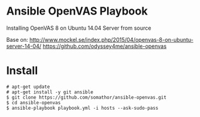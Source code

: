 # Ansible OpenVAS Playbook

Installing OpenVAS 8 on Ubuntu 14.04 Server from source

Base on:
http://www.mockel.se/index.php/2015/04/openvas-8-on-ubuntu-server-14-04/
https://github.com/odyssey4me/ansible-openvas

# Install

```
# apt-get update
# apt-get install -y git ansible
$ git clone https://github.com/somathor/ansible-openvas.git
$ cd ansible-openvas
$ ansible-playbook playbook.yml -i hosts --ask-sudo-pass
```
